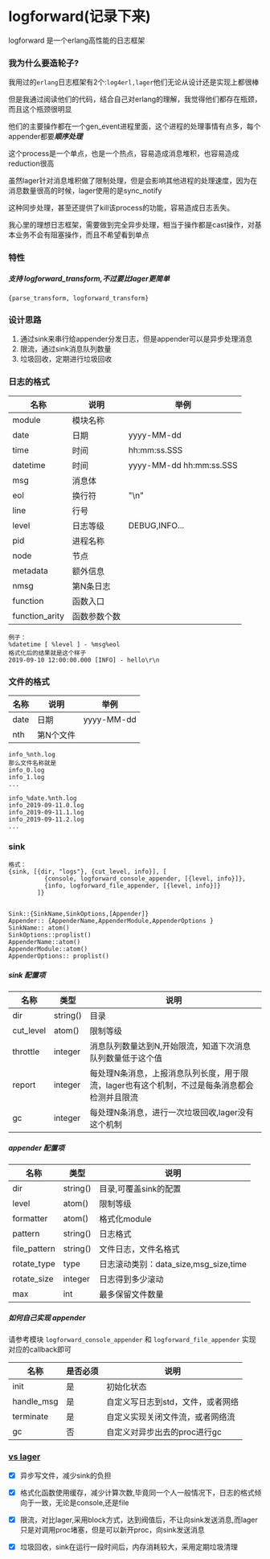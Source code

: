 logforward(记录下来)
=====
logforward 是一个erlang高性能的日志框架

### 我为什么要造轮子?
我用过的```erlang```日志框架有2个:```log4erl,lager```他们无论从设计还是实现上都很棒

但是我通过阅读他们的代码，结合自己对erlang的理解，我觉得他们都存在瓶颈，而且这个瓶颈很明显

他们的主要操作都在一个gen_event进程里面，这个进程的处理事情有点多，每个appender都要***顺序处理***

这个process是一个单点，也是一个热点，容易造成消息堆积，也容易造成reduction很高

虽然lager针对消息堆积做了限制处理，但是会影响其他进程的处理速度，因为在消息数量很高的时候，lager使用的是sync_notify

这种同步处理，甚至还提供了kill该process的功能，容易造成日志丢失。

我心里的理想日志框架，需要做到完全异步处理，相当于操作都是cast操作，对基本业务不会有阻塞操作，而且不希望看到单点

### 特性
##### 支持 logforward_transform,不过要比lager更简单
```
{parse_transform, logforward_transform}
```

### 设计思路
1. 通过sink来串行给appender分发日志，但是appender可以是异步处理消息
2. 限流，通过sink消息队列数量
3. 垃圾回收，定期进行垃圾回收

### 日志的格式 
| 名称 | 说明 | 举例 |
| --- | --- | --- |
| module | 模块名称 |  |
| date | 日期 | yyyy-MM-dd |
| time | 时间 | hh:mm:ss.SSS |
| datetime | 时间 | yyyy-MM-dd hh:mm:ss.SSS |
| msg | 消息体 | |
| eol | 换行符 | "\n" |
| line | 行号 | |
| level | 日志等级 | DEBUG,INFO...|
| pid  | 进程名称 | |
| node | 节点 | |
| metadata | 额外信息 | | 
| nmsg | 第N条日志 ||
| function | 函数入口 ||
| function_arity |  函数参数个数 | |

```
例子：
%datetime [ %level ] - %msg%eol
格式化后的结果就是这个样子
2019-09-10 12:00:00.000 [INFO] - hello\r\n
```

### 文件的格式
| 名称 | 说明 | 举例 |
| --- | --- | --- |
| date | 日期 | yyyy-MM-dd |
| nth  | 第N个文件   | |

```
info_%nth.log
那么文件名称就是
info_0.log
info_1.log
...

info_%date.%nth.log
info_2019-09-11.0.log
info_2019-09-11.1.log
info_2019-09-11.2.log
...

```
### sink
```
格式：
{sink, [{dir, "logs"}, {cut_level, info}], [
          {console, logforward_console_appender, [{level, info}]},
          {info, logforward_file_appender, [{level, info}]}
        ]}
        

Sink::{SinkName,SinkOptions,[Appender]}
Appender:: {AppenderName,AppenderModule,AppenderOptions }
SinkName:: atom()
SinkOptions::proplist()
AppenderName::atom()
AppenderModule::atom()
AppenderOptions:: proplist()
```
##### sink 配置项
| 名称 | 类型 | 说明 |
| --- | --- | ---|
| dir | string() | 目录 |
| cut_level | atom() | 限制等级|
| throttle | integer | 消息队列数量达到N,开始限流，知道下次消息队列数量低于这个值 |
| report | integer | 每处理N条消息，上报消息队列长度，用于限流，lager也有这个机制，不过是每条消息都会检测并且限流  |
| gc | integer | 每处理N条消息，进行一次垃圾回收,lager没有这个机制|

##### appender 配置项
| 名称 | 类型 | 说明 |
| --- | --- | --- |
| dir | string() | 目录,可覆盖sink的配置 |
| level | atom() | 限制等级|
| formatter | atom() | 格式化module|
| pattern | string() | 日志格式 |
| file_pattern | string() | 文件日志，文件名格式|
| rotate_type | type | 日志滚动类别：data_size,msg_size,time|
| rotate_size | integer | 日志得到多少滚动|
| max | int | 最多保留文件数量 |

##### 如何自己实现 appender
请参考模块 ```logforward_console_appender``` 和 ```logforward_file_appender``` 实现对应的callback即可

| 名称 | 是否必须 | 说明| 
| --- | --- | ---|
|  init | 是 | 初始化状态 |
|  handle_msg | 是 | 自定义写日志到std，文件，或者网络 |
| terminate | 是 | 自定义实现关闭文件流，或者网络流 |
| gc | 否 | 自定义对异步出去的proc进行gc|

###  [vs lager](https://github.com/aijingsun6/logforwardvslager.git)
- [x] 异步写文件，减少sink的负担
- [x] 格式化函数使用缓存，减少计算次数,毕竟同一个人一般情况下，日志的格式倾向于一致，无论是console,还是file
- [x] 限流，对比lager,采用block方式，达到阀值后，不让向sink发送消息,而lager只是对调用proc堵塞，但是可以新开proc，向sink发送消息
- [x] 垃圾回收，sink在运行一段时间后，内存消耗较大，采用定期垃圾清理





